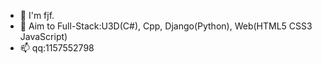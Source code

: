 - 👋 I'm fjf.
- 👀 Aim to Full-Stack:U3D(C#), Cpp, Django(Python), Web(HTML5 CSS3 JavaScript)
- 📫 qq:1157552798

<!---
Figureeeeee/Figureeeeee is a ✨ special ✨ repository because its `README.md` (this file) appears on your GitHub profile.
You can click the Preview link to take a look at your changes.
--->
